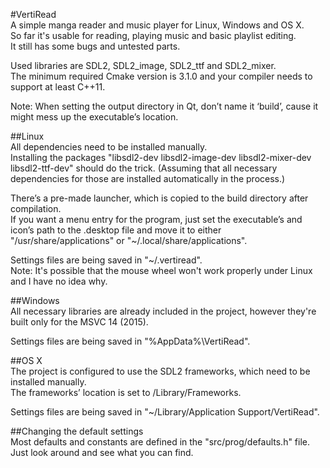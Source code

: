#VertiRead  
A simple manga reader and music player for Linux, Windows and OS X.  
So far it's usable for reading, playing music and basic playlist editing.  
It still has some bugs and untested parts.  

Used libraries are SDL2, SDL2_image, SDL2_ttf and SDL2_mixer.  
The minimum required Cmake version is 3.1.0 and your compiler needs to support at least C++11.  

Note: When setting the output directory in Qt, don’t name it ‘build’, cause it might mess up the executable’s location.  

##Linux  
All dependencies need to be installed manually.  
Installing the packages "libsdl2-dev libsdl2-image-dev libsdl2-mixer-dev libsdl2-ttf-dev" should do the trick. (Assuming that all necessary dependencies for those are installed automatically in the process.)  

There’s a pre-made launcher, which is copied to the build directory after compilation.  
If you want a menu entry for the program, just set the executable’s and icon’s path to the .desktop file and move it to either "/usr/share/applications" or "~/.local/share/applications".  

Settings files are being saved in "~/.vertiread".  
Note: It's possible that the mouse wheel won't work properly under Linux and I have no idea why.  

##Windows  
All necessary libraries are already included in the project, however they're built only for the MSVC 14 (2015).  
  
Settings files are being saved in "%AppData%\VertiRead".  

##OS X  
The project is configured to use the SDL2 frameworks, which need to be installed manually.  
The frameworks’ location is set to /Library/Frameworks.  

Settings files are being saved in "~/Library/Application Support/VertiRead".  

##Changing the default settings  
Most defaults and constants are defined in the "src/prog/defaults.h" file.  
Just look around and see what you can find.
